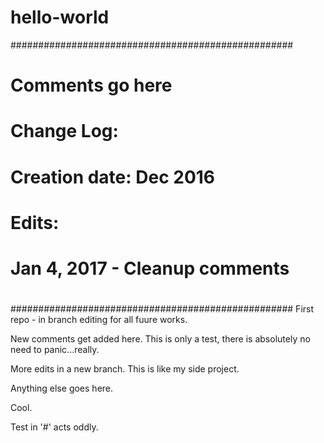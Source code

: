 # hello-world
###################################################
# Comments go here                                #
#                                                 #
# Change Log:                                     #
#                                                 #
# Creation date: Dec 2016                         #
#                                                 #
# Edits:                                          #
#    Jan 4, 2017 - Cleanup comments               #
#                                                 #
###################################################
First repo - in branch editing for all fuure works.

New comments get added here. This is only a test, there is absolutely no need to panic...really.

More edits in a new branch. This is like my side project.

Anything else goes here.

Cool.

Test in '#' acts oddly.

